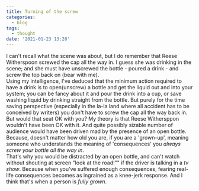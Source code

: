 ```yaml
---
title: Turning of the screw
categories:
  - blog
tags:
  - thought
date: '2021-01-23 13:28'
---
```


I can't recall what the scene was about, but I do remember that Reese Witherspoon screwed the cap all the way in.
I guess she was drinking in the scene; and she must have unscrewed the bottle - poured a drink - and screw the top back on (bear with me).  
Using my intelligence, I've deduced that the minimum action required to have a drink is to open(unscrew) a bottle and get the liquid out and into your system; you can be fancy about it and pour the drink into a cup, or save washing liquid by drinking straight from the bottle. But purely for the time saving perspective (especially in the la-la land where all accident has to be conceived by writers) you don't have to screw the cap all the way back in.  
But would that seat OK with you?
My theory is that Reese Withersppon wouldn't have been OK with it. And quite possibly sizable number of audience would have been driven mad by the presence of an open bottle. Because, doesn't matter how old you are, if you are a 'grown-up', meaning someone who understands the meaning of 'consequences' you *always screw your bottle all the way in*.  
That's why you would be distracted by an open bottle, and can't watch without shouting at screen "look at the road!"" if the driver is talking in a *tv show*. Because when you've suffered enough consequences, fearing real-life consequences becomes as ingrained as a knee-jerk response. And I think that's when a person is *fully grown*.   
